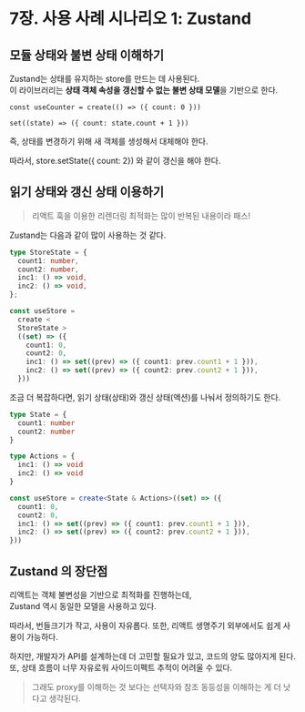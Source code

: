 # 7장. 사용 사례 시나리오 1: Zustand

## 모듈 상태와 불변 상태 이해하기

Zustand는 상태를 유지하는 store를 만드는 데 사용된다.  
이 라이브러리는 **상태 객체 속성을 갱신할 수 없는 불변 상태 모델**을 기반으로 한다.

```tsx
const useCounter = create(() => ({ count: 0 }))

set((state) => ({ count: state.count + 1 }))
```

즉, 상태를 변경하기 위해 새 객체를 생성해서 대체해야 한다.

따라서, store.setState({ count: 2}) 와 같이 갱신을 해야 한다.

## 읽기 상태와 갱신 상태 이용하기

> 리액트 훅을 이용한 리렌더링 최적화는 많이 반복된 내용이라 패스!

Zustand는 다음과 같이 많이 사용하는 것 같다.

```ts
type StoreState = {
  count1: number,
  count2: number,
  inc1: () => void,
  inc2: () => void,
};

const useStore =
  create <
  StoreState >
  ((set) => ({
    count1: 0,
    count2: 0,
    inc1: () => set((prev) => ({ count1: prev.count1 + 1 })),
    inc2: () => set((prev) => ({ count2: prev.count2 + 1 })),
  }))
```

조금 더 복잡하다면, 읽기 상태(상태)와 갱신 상태(액션)를 나눠서 정의하기도 한다.

```ts
type State = {
  count1: number
  count2: number
}

type Actions = {
  inc1: () => void
  inc2: () => void
}

const useStore = create<State & Actions>((set) => ({
  count1: 0,
  count2: 0,
  inc1: () => set((prev) => ({ count1: prev.count1 + 1 })),
  inc2: () => set((prev) => ({ count2: prev.count2 + 1 })),
}))
```

## Zustand 의 장단점

리액트는 객체 불변성을 기반으로 최적화를 진행하는데,  
Zustand 역시 동일한 모델을 사용하고 있다.

따라서, 번들크기가 작고, 사용이 자유롭다. 또한, 리액트 생명주기 외부에서도 쉽게 사용이 가능하다.

하지만, 개발자가 API를 설계하는데 더 고민할 필요가 있고, 코드의 양도 많아지게 된다.  
또, 상태 흐름이 너무 자유로워 사이드이펙트 추적이 어려울 수 있다.

> 그래도 proxy를 이해하는 것 보다는 선택자와 참조 동등성을 이해하는 게 더 낫다고 생각된다.